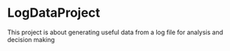 # LogDataProject
This project is about generating useful data from a log file for analysis and decision making
